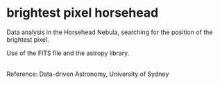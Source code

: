 # brightest pixel horsehead

Data analysis in the Horsehead Nebula, searching for the position of the brightest pixel.

Use of the FITS file and the astropy library.

<br/>
Reference: Data-driven Astronomy, University of Sydney
